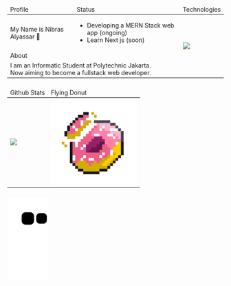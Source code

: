 <table>
    <thead>
        <tr>
            <td>Profile</td>
            <td>Status</td>
            <td>Technologies</td>
        </tr>
    </thead>
    <tbody>
        <tr>
            <td>My Name is Nibras Alyassar 👋</td>
            <td>
                <ul>
                    <li>Developing a MERN Stack web app (ongoing)</li>
                    <li>Learn Next js (soon)</li>
                <ul>
            </td>
            <td rowspan="3">
                <img align="left" src="https://skillicons.dev/icons?i=react,nodejs,express,mongodb,php,tailwind,javascript,typescript,git,github,mysql,cpp,java&perline=5" />
            </td>
        </tr>
        <tr>
          <td colspan="2">About</td>
        </tr>
        <tr>
            <td colspan="2"> I am an Informatic Student at Polytechnic Jakarta. <br/>
                Now aiming to become a fullstack web developer.
            </td>
        </tr>  
    </tbody>
</table>

###

<table >
    <thead>
        <tr>
            <td>Github Stats</td>
            <td>Flying Donut</td>
        </tr>
    </thead>
    <tbody>
        <tr>
            <td><img src="https://streak-stats.demolab.com/?user=dev4ult&theme=sea-dark" /></td>
            <td><img height="200" src="https://github.com/dev4ult/dev4ult/blob/main/animatedDonut2.gif" /></td>
        </tr>
    </tbody>
</table>

###

<img align="center" src="https://github.com/dev4ult/dev4ult/blob/output/github-contribution-grid-snake.svg" />

###
